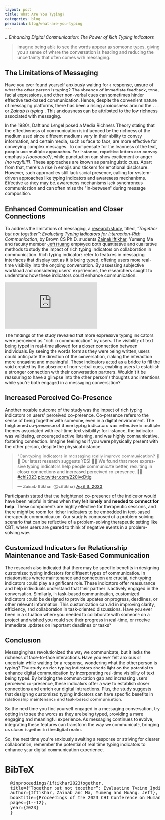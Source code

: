 ```yaml
---
layout: post
title: What Are You Typing? 
categories: blog
permalink: blog/what-are-you-typing
---
```


<em>...Enhancing Digital Communication: The Power of Rich Typing Indicators</em>

> Imagine being able to see the words appear as someone types, giving you a sense of where the conversation is heading and reducing the uncertainty that often comes with messaging.

## The Limitations of Messaging

Have you ever found yourself anxiously waiting for a response, unsure of what the other person is typing? The absence of immediate feedback, tone, facial expressions, and other non-verbal cues can sometimes hinder effective text-based communication. Hence, despite the convenient nature of messaging platforms, there has been a rising anxiousness around the <em> `...` </em> or <em> Zainab is typing </em>. This anxiousness can be attributed to the low richness associated with messaging.

In the 1980s, Daft and Lengel posed a Media Richness Theory stating that the effectiveness of communication is influenced by the richness of the medium used since different mediums vary in their ability to convey information, and certain media, such as face to face, are more effective for conveying complex messages. To compensate for the leanness of the text, people use multiple approaches. For instance, repetitive letters can convey emphasis <em>(sooooooo?)</em>, while punctuation can show excitement or anger <em>(no way!!!!!!)</em>. These approaches are known as paralinguistic cues. Apart from that, there's a rise in emojis and stickers for emotional disclosure. However, such approaches still lack social presence, calling for system-driven approaches like typing indicators and awareness mechanisms. Effective as they may be, awareness mechanisms lack synchronous communication and can often miss the "in-between" during message composition.

## Enhanced Communication and Closer Connections

To address the limitations of messaging, a [research study](https://zainabiftikhar.com/papers/LiveTyping_CHI23.pdf), titled, <em>“Together but not together”: Evaluating Typing Indicators for
Interaction-Rich Communication</em>, by Brown CS Ph.D. students [Zainab Iftikhar](https://zainabiftikhar.com), Yumeng Ma and faculty member [Jeff Huang](https://jeffhuang.com) employed both quantitative and qualitative methods to study the impact of rich typing indicators on collaboration in communication. Rich typing indicators refer to features in messaging interfaces that display text as it is being typed, offering users more real-time visibility into the ongoing conversation. By assessing subjective workload and considering users' experiences, the researchers sought to understand how these indicators could enhance communication. 

<div class="video-container" style="width: 800px;">
  <iframe src="https://github.com/ZainabIftikhar/zainabiftikhar.github.io/assets/23429685/db1e3784-f4bf-4277-8443-c80a458a6df5" frameborder="0" allowfullscreen></iframe>
</div>

The findings of the study revealed that more expressive typing indicators were perceived as "rich in communication" by users. The visibility of text being typed in real-time allowed for a closer connection between individuals. By seeing the words form as they were being written, users could anticipate the direction of the conversation, making the interaction more engaging and meaningful. These indicators acted as a bridge to fill the void created by the absence of non-verbal cues, enabling users to establish a stronger connection with their conversation partners. Wouldn't it be reassuring to have a glimpse into the other person's thoughts and intentions while you're both engaged in a messaging conversation?

## Increased Perceived Co-Presence

Another notable outcome of the study was the impact of rich typing indicators on users' perceived co-presence. Co-presence refers to the sense of being together with someone, even in a digital environment. The heightened co-presence of these typing indicators was reflective in multiple themes associated with real-time text visibility: for instance, the indicator was validating, encouraged active listening, and was highly communicative, fostering connection. Imagine feeling as if you were physically present with the other person, despite the physical distance.

<blockquote class="twitter-tweet"><p lang="en" dir="ltr">&quot;Can typing indicators in messaging really improve communication? 📲👥 Our latest research suggests YES! 🙌🏼 We found that more expressive typing indicators help people communicate better, resulting in closer connections and increased perceived co-presence. 💬💕 <a href="https://twitter.com/hashtag/chi2023?src=hash&amp;ref_src=twsrc%5Etfw">#chi2023</a> <a href="https://t.co/220lvcDtjg">pic.twitter.com/220lvcDtjg</a></p>&mdash; Zainab Iftikhar (@ziftikha) <a href="https://twitter.com/ziftikha/status/1644528149970194433?ref_src=twsrc%5Etfw">April 8, 2023</a></blockquote> <script async src="https://platform.twitter.com/widgets.js" charset="utf-8"></script>

Participants stated that the heightened co-presence of the indicator would have been helpful in times when they felt **lonely** and **needed to connect for help**. These components are highly effective for therapeutic sessions, and there might be room for richer indicators to be embedded in text-based therapeutic communication. Our study is composed of a problem-solving scenario that can be reflective of a problem-solving therapeutic setting like CBT, where users are geared to think of negative events in a problem-solving way.

## Customized Indicators for Relationship Maintenance and Task-Based Communication

The research also indicated that there may be specific benefits in designing customized typing indicators for different types of communication. In relationships where maintenance and connection are crucial, rich typing indicators could play a significant role. These indicators offer reassurance and help individuals understand that their partner is actively engaged in the conversation. Similarly, in task-based communication, customized indicators could be designed to provide updates on progress, deadlines, or other relevant information. This customization can aid in improving clarity, efficiency, and collaboration in task-oriented discussions. Have you ever been in a situation where you needed to collaborate with someone on a project and wished you could see their progress in real-time, or receive immediate updates on important deadlines or tasks?

## Conclusion

Messaging has revolutionized the way we communicate, but it lacks the richness of face-to-face interactions. Have you ever felt anxious or uncertain while waiting for a response, wondering what the other person is typing? The study on rich typing indicators sheds light on the potential to enhance digital communication by incorporating real-time visibility of text being typed. By bridging the communication gap and increasing users' perceived co-presence, these indicators offer a way to establish closer connections and enrich our digital interactions. Plus, the study suggests that designing customized typing indicators can have specific benefits in relationship maintenance and task-based communication.

So the next time you find yourself engaged in a messaging conversation, try opting in to see the words as they are being typed, providing a more engaging and meaningful experience. As messaging continues to evolve, integrating these features can transform the way we communicate, bringing us closer together in the digital realm.

So, the next time you're anxiously awaiting a response or striving for clearer collaboration, remember the potential of real time typing indicators to enhance your digital communication experience.

# BibTeX

<div class="bibtex-wrapper">
	<div class="highlight">
		<pre>
  @inproceedings{iftikhar2023together,
  title={“Together but not together”: Evaluating Typing Indicators for Interaction-Rich Communication},
  author={Iftikhar, Zainab and Ma, Yumeng and Huang, Jeff},
  booktitle={Proceedings of the 2023 CHI Conference on Human Factors in Computing Systems},
  pages={1--12},
  year={2023}
  }
        </pre>
    </div>
</div>
